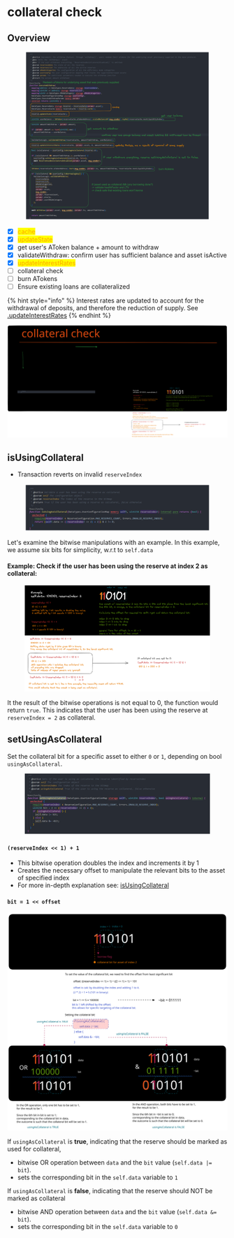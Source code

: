 # collateral check

## Overview

<figure><img src="../../.gitbook/assets/image (50).png" alt=""><figcaption></figcaption></figure>

* [x] <mark style="color:orange;">cache</mark>
* [x] <mark style="color:orange;">updateState</mark>
* [x] get user's AToken balance + amount to withdraw
* [x] validateWithdraw: confirm user has sufficient balance and asset isActive
* [x] <mark style="color:orange;">updateInterestRates</mark>
* [ ] collateral check
* [ ] burn ATokens
* [ ] Ensure existing loans are collateralized

{% hint style="info" %}
Interest rates are updated to account for the withdrawal of deposits, and therefore the reduction of supply. See [.updateInterestRates](../common-functions/.updateinterestrates.md)
{% endhint %}

<img src="../../.gitbook/assets/file.excalidraw (1) (1) (1) (1).svg" alt="" class="gitbook-drawing">

## isUsingCollateral

* Transaction reverts on invalid `reserveIndex`

<figure><img src="../../.gitbook/assets/image (40).png" alt=""><figcaption></figcaption></figure>

Let's examine the bitwise manipulations with an example. In this example, we assume six bits for simplicity, w.r.t to `self.data`

#### **Example: Check if the user has been using the reserve at index 2 as collateral:**

<figure><img src="../../.gitbook/assets/image (26).png" alt=""><figcaption></figcaption></figure>

It the result of the bitwise operations is not equal to 0, the function would return `true`. This indicates that the user has been using the reserve at `reserveIndex = 2` as collateral.

## setUsingAsCollateral

Set the collateral bit for a specific asset to either `0` or `1`, depending on bool `usingAsCollateral`.

<figure><img src="../../.gitbook/assets/image (72).png" alt=""><figcaption></figcaption></figure>

#### `(reserveIndex << 1) + 1`

* This bitwise operation doubles the index and increments it by 1
* Creates the necessary offset to manipulate the relevant bits to the asset of specified index
* For more in-depth explanation see: [isUsingCollateral](collateral-check.md#example-check-if-the-user-has-been-using-the-reserve-at-index-2-as-collateral)

#### **`bit = 1 << offset`**

<img src="../../.gitbook/assets/file.excalidraw (13).svg" alt="" class="gitbook-drawing">

If `usingAsCollateral` is **true**, indicating that the reserve should be marked as used for collateral,&#x20;

* bitwise OR operation between `data` and the `bit` value (`self.data |= bit`).&#x20;
* sets the corresponding bit in the `self.data` variable to `1`

If `usingAsCollateral` is **false**, indicating that the reserve should NOT be marked as collateral

* bitwise AND operation between `data` and the `bit` value (`self.data &= bit`).&#x20;
* sets the corresponding bit in the `self.data` variable to `0`

